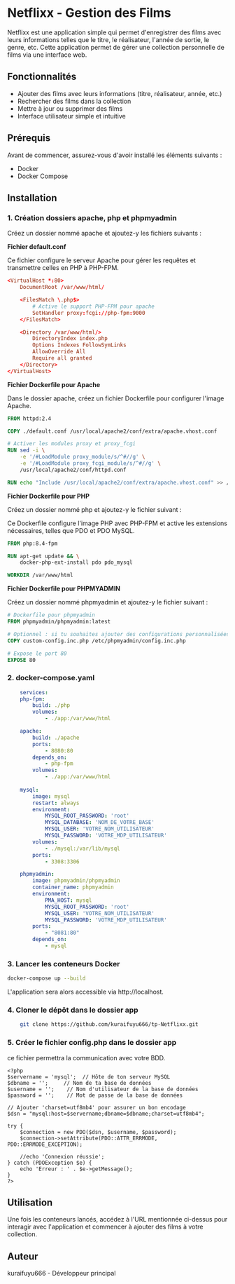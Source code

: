# Netflixx - Gestion des Films

Netflixx est une application simple qui permet d'enregistrer des films avec leurs informations telles que le titre, le réalisateur, l'année de sortie, le genre, etc. Cette application permet de gérer une collection personnelle de films via une interface web.

## Fonctionnalités
- Ajouter des films avec leurs informations (titre, réalisateur, année, etc.)
- Rechercher des films dans la collection
- Mettre à jour ou supprimer des films
- Interface utilisateur simple et intuitive

## Prérequis
Avant de commencer, assurez-vous d'avoir installé les éléments suivants :
- Docker
- Docker Compose

## Installation

### 1. Création dossiers apache, php et phpmyadmin

Créez un dossier nommé apache et ajoutez-y les fichiers suivants :

**Fichier default.conf**

Ce fichier configure le serveur Apache pour gérer les requêtes et transmettre celles en PHP à PHP-FPM.

```conf
<VirtualHost *:80>
    DocumentRoot /var/www/html/

    <FilesMatch \.php$>
        # Active le support PHP-FPM pour apache
        SetHandler proxy:fcgi://php-fpm:9000
    </FilesMatch>

    <Directory /var/www/html/>
        DirectoryIndex index.php
        Options Indexes FollowSymLinks
        AllowOverride All
        Require all granted
    </Directory>
</VirtualHost>
```
**Fichier Dockerfile pour Apache**

Dans le dossier apache, créez un fichier Dockerfile pour configurer l'image Apache.

```dockerfile
FROM httpd:2.4

COPY ./default.conf /usr/local/apache2/conf/extra/apache.vhost.conf

# Activer les modules proxy et proxy_fcgi
RUN sed -i \
    -e '/#LoadModule proxy_module/s/^#//g' \
    -e '/#LoadModule proxy_fcgi_module/s/^#//g' \
    /usr/local/apache2/conf/httpd.conf

RUN echo "Include /usr/local/apache2/conf/extra/apache.vhost.conf" >> /usr/local/apache2/conf/httpd.conf
```


**Fichier Dockerfile pour PHP**

Créez un dossier nommé php et ajoutez-y le fichier suivant :

Ce Dockerfile configure l'image PHP avec PHP-FPM et active les extensions nécessaires, telles que PDO et PDO MySQL.

```dockerfile
FROM php:8.4-fpm

RUN apt-get update && \
    docker-php-ext-install pdo pdo_mysql

WORKDIR /var/www/html
```

**Fichier Dockerfile pour PHPMYADMIN**

Créez un dossier nommé phpmyadmin et ajoutez-y le fichier suivant :

```dockerfile
# Dockerfile pour phpmyadmin
FROM phpmyadmin/phpmyadmin:latest

# Optionnel : si tu souhaites ajouter des configurations personnalisées ou des plugins
COPY custom-config.inc.php /etc/phpmyadmin/config.inc.php

# Expose le port 80
EXPOSE 80
```

### 2. docker-compose.yaml

```yaml
    services:
    php-fpm:
        build: ./php
        volumes:
            - ./app:/var/www/html

    apache:
        build: ./apache
        ports:
            - 8080:80
        depends_on:
            - php-fpm
        volumes:
            - ./app:/var/www/html
                        
    mysql:
        image: mysql
        restart: always
        environment:
            MYSQL_ROOT_PASSWORD: 'root'
            MYSQL_DATABASE: 'NOM_DE_VOTRE_BASE'
            MYSQL_USER: 'VOTRE_NOM_UTILISATEUR'
            MYSQL_PASSWORD: 'VOTRE_MDP_UTILISATEUR'
        volumes:
            - ./mysql:/var/lib/mysql
        ports:
            - 3308:3306

    phpmyadmin:
        image: phpmyadmin/phpmyadmin
        container_name: phpmyadmin
        environment:
            PMA_HOST: mysql
            MYSQL_ROOT_PASSWORD: 'root'
            MYSQL_USER: 'VOTRE_NOM_UTILISATEUR'  
            MYSQL_PASSWORD: 'VOTRE_MDP_UTILISATEUR'
        ports:
            - "8081:80"
        depends_on:
            - mysql
```

### 3. Lancer les conteneurs Docker

```bash
docker-compose up --build
```
L'application sera alors accessible via http://localhost.

### 4. Cloner le dépôt dans le dossier app
```bash
    git clone https://github.com/kuraifuyu666/tp-Netflixx.git
```
### 5. Créer le fichier config.php dans le dossier app

ce fichier permettra la communication avec votre BDD.

```config
<?php
$servername = 'mysql';  // Hôte de ton serveur MySQL
$dbname = '';     // Nom de ta base de données
$username = '';    // Nom d'utilisateur de la base de données
$password = '';    // Mot de passe de la base de données

// Ajouter 'charset=utf8mb4' pour assurer un bon encodage
$dsn = "mysql:host=$servername;dbname=$dbname;charset=utf8mb4";

try {
    $connection = new PDO($dsn, $username, $password);
    $connection->setAttribute(PDO::ATTR_ERRMODE, PDO::ERRMODE_EXCEPTION);

    //echo 'Connexion réussie';
} catch (PDOException $e) {
    echo 'Erreur : ' . $e->getMessage();
}
?>
```
## Utilisation

Une fois les conteneurs lancés, accédez à l'URL mentionnée ci-dessus pour interagir avec l'application et commencer à ajouter des films à votre collection.

## Auteur

kuraifuyu666 - Développeur principal